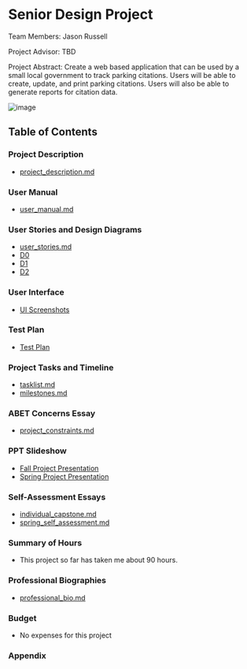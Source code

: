 # Senior Design Project

Team Members: Jason Russell

Project Advisor: TBD

Project Abstract: Create a web based application that can be used by a small local government to track parking citations. Users will be able to create, update, and print parking citations. Users will also be able to generate reports for citation data. 

![image](https://github.com/user-attachments/assets/62af6ddf-37ba-40ba-96f7-b733a1d341fb)

## Table of Contents

### Project Description 
- [project_description.md](Essays/project_description.md)
### User Manual
- [user_manual.md](user_manual.md)
### User Stories and Design Diagrams 
- [user_stories.md](Essays/user_stories.md)
- [D0](Design_Diagrams/Design_Diagram_D0.png)
- [D1](Design_Diagrams/Design_Diagram_D1.png)
- [D2](Design_Diagrams/Design_Diagram_D2.png)
### User Interface
- [UI Screenshots](/UI_Screenshots)
### Test Plan
- [Test Plan](test_plan.md)
### Project Tasks and Timeline
- [tasklist.md](Essays/tasklist.md)
- [milestones.md](Essays/milestones.md)
### ABET Concerns Essay
- [project_constraints.md](Essays/project_constraints.md)
### PPT Slideshow
- [Fall Project Presentation](https://mailuc-my.sharepoint.com/:p:/g/personal/russej7_mail_uc_edu/EdUto87qbsJDjODo-rll5YwBv5HZsxzS0MR_TEFViN1pXg)
- [Spring Project Presentation](https://mailuc-my.sharepoint.com/:p:/g/personal/russej7_mail_uc_edu/Eb8NmIwleZJBh0OV3d_ryrABkJSP9PaP0ZPVXKT6e2B8tQ?e=kBgCdq)
### Self-Assessment Essays
- [individual_capstone.md](Essays/invidual_capstone.md)
- [spring_self_assessment.md](Essays/spring_self_assessment.md)
### Summary of Hours
- This project so far has taken me about 90 hours. 
### Professional Biographies 
- [professional_bio.md](Essays/professional_bio.md)
### Budget
- No expenses for this project 
### Appendix

